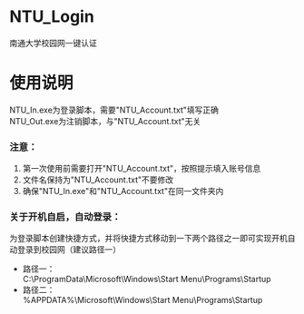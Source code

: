 # NTU_Login
南通大学校园网一键认证


# 使用说明

NTU_In.exe为登录脚本，需要"NTU_Account.txt"填写正确  
NTU_Out.exe为注销脚本，与"NTU_Account.txt"无关  


### 注意：
1. 第一次使用前需要打开"NTU_Account.txt"，按照提示填入账号信息
2. 文件名保持为"NTU_Account.txt"不要修改
3. 确保"NTU_In.exe"和"NTU_Account.txt"在同一文件夹内


### 关于开机自启，自动登录：

为登录脚本创建快捷方式，并将快捷方式移动到一下两个路径之一即可实现开机自动登录到校园网（建议路径一）  
- 路径一：  
C:\ProgramData\Microsoft\Windows\Start Menu\Programs\Startup  
- 路径二：  
%APPDATA%\Microsoft\Windows\Start Menu\Programs\Startup  
